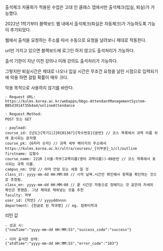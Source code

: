 출석체크 자율화가 적용된 수업은 고대 인 클래스 앱에서만 출석체크(입실, 퇴실)가 가능했다.

2022년 1학기부터 블랙보드 웹 내에서 출석체크(퇴실은 자동체크)가 가능하도록 기능이 추가되었다.

웹에서 출석을 요청하는 주소를 따서 수동으로 요청을 날려보니 제대로 작동한다.

url만 가지고 있으면 블랙보드에 로그인 하지 않고도 출석처리가 가능하다.

출석 기한이 지난 이전 강의나 미래 강의도 출석처리가 가능하다. 

그렇지만 퇴실시간은 제대로 나오나 입실 시간은 무조건 요청을 날린 시점으로 입력되기에 악용 하면 걸릴 확률이 매우 크다.

악용 목적으로 사용하지 않기를 바란다.

```
- Request URL: 
https://kulms.korea.ac.kr/webapps/bbgs-AttendantManagementSystem-BB5d3914f35b4ad/onlineAttendance

- Request Method: 
POST 또는 GET

- payload: 
course_id: {년도}{학기1|2}R{0136?}{학수번호}{분반} // 코스 목록에서 과목 이름 위에 표시되는 문자열
course_pk: {6자리 숫자} // 과목 세부 페이지의 주소에서 https://kulms.korea.ac.kr/ultra/courses/_{이부분}_1/cl/outline
firstname: 김철수
course_name: 221R [서울-학부]과목이름(영어 과목이름))-00분반 // 코스 목록에서 표시되는 과목 이름.
campus_nm: 안암 // 아마 안암 또는 세종 일 것
class_st: yyyy-mm-dd HH:MM:00 // 시작 날짜.시간만 확인해서 항목을 확인하는 것으로 추정됨.
class_en: yyyy-mm-dd HH:MM:00 // 끝 시간은 자동으로 정해지는 것 같은데 자세히 확인은 못했음. 그냥 제대로 채워넣는 것을 추천
faculty: 학부
user_id: {학번} // yyyyddnnnn
department: {한글로 된 학과명} // eg. 컴퓨터학과
```

리턴 값
```
- 성공 시: 
{"nowTime":"yyyy-mm-dd HH:MM:SS","success_code":"success"}

- 이미 출석한 상태:
{"atdTime":"yyyy-mm-dd HH:MM:SS","error_code":"103"}
```